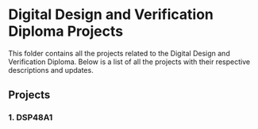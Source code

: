 # Digital Design and Verification Diploma Projects

This folder contains all the projects related to the Digital Design and Verification Diploma. Below is a list of all the projects with their respective descriptions and updates.

## Projects

### 1. DSP48A1
